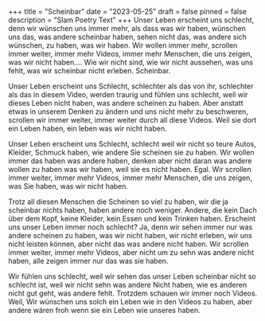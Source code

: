 +++
title = "Scheinbar"
date = "2023-05-25"
draft = false
pinned = false
description = "Slam Poetry Text"
+++
Unser Leben erscheint uns schlecht, denn wir wünschen uns immer mehr, als dass was wir haben, wünschen uns das, was andere scheinbar haben, sehen nicht das, was andere sich wünschen, zu haben, was wir haben. Wir wollen immer mehr, scrollen immer weiter, immer mehr Videos, immer mehr Menschen, die uns zeigen, was wir nicht haben…. Wie wir nicht sind, wie wir nicht aussehen, was uns fehlt, was wir scheinbar nicht erleben. Scheinbar.

Unser Leben erscheint uns Schlecht, schlechter als das von ihr, schlechter als das in diesem Video, werden traurig und fühlen uns schlecht, weil wir dieses Leben nicht haben, was andere scheinen zu haben. Aber anstatt etwas in unserem Denken zu ändern und uns nicht mehr zu beschweren, scrollen wir immer weiter, immer weiter durch all diese Videos. Weil sie dort ein Leben haben, ein leben was wir nicht haben.

Unser Leben erscheint uns Schlecht, schlecht weil wir nicht so teure Autos, Kleider, Schmuck haben, wie andere Sie scheinen sie zu haben. Wir wollen immer das haben was andere haben, denken aber nicht daran was andere wollen zu haben was wir haben, weil sie es nicht haben. Egal. Wir scrollen immer weiter, immer mehr Videos, immer mehr Menschen, die uns zeigen, was Sie haben, was wir nicht haben.

Trotz all diesen Menschen die Scheinen so viel zu haben, wir die ja scheinbar nichts haben, haben andere noch weniger. Andere, die kein Dach über dem Kopf, keine Kleider, kein Essen und kein Trinken haben. Erscheint uns unser Leben immer noch schlecht? Ja, denn wir sehen immer nur was andere scheinen zu haben, was wir nicht haben, wir nicht erleben, wir uns nicht leisten können, aber nicht das was andere nicht haben. Wir scrollen immer weiter, immer mehr Videos, aber nicht um zu sehn was andere nicht haben, alle zeigen immer nur das was sie haben.

Wir fühlen uns schlecht, weil wir sehen das unser Leben scheinbar nicht so schlecht ist, weil wir nicht sehn was andere Nicht haben, wie es anderen nicht gut geht, was andere fehlt. Trotzdem schauen wir immer noch Videos. Weil, Wir wünschen uns solch ein Leben wie in den Videos zu haben, aber andere wären froh wenn sie ein Leben wie unseres haben.